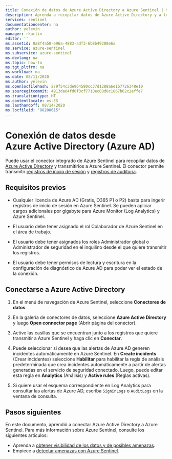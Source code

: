 ```yaml
---
title: Conexión de datos de Azure Active Directory a Azure Sentinel | Microsoft Docs
description: Aprenda a recopilar datos de Azure Active Directory y a transmitir registros de inicio de sesión y registros de auditoría de Azure AD a Azure Sentinel.
services: sentinel
documentationcenter: na
author: yelevin
manager: rkarlin
editor: ''
ms.assetid: 0a8f4a58-e96a-4883-adf3-6b8b49208e6a
ms.service: azure-sentinel
ms.subservice: azure-sentinel
ms.devlang: na
ms.topic: how-to
ms.tgt_pltfrm: na
ms.workload: na
ms.date: 08/11/2020
ms.author: yelevin
ms.openlocfilehash: 279f54c3de964580cc37d1288a6e1b7726348e10
ms.sourcegitcommit: 4913da04fd0f3cf7710ec08d0c1867b62c2effe7
ms.translationtype: HT
ms.contentlocale: es-ES
ms.lasthandoff: 08/14/2020
ms.locfileid: "88208615"
---
```

# <a name="connect-data-from-azure-active-directory-azure-ad"></a>Conexión de datos desde Azure Active Directory (Azure AD)



Puede usar el conector integrado de Azure Sentinel para recopilar datos de [Azure Active Directory](../active-directory/fundamentals/active-directory-whatis.md) y transmitirlos a Azure Sentinel. El conector permite transmitir [registros de inicio de sesión](../active-directory/reports-monitoring/concept-sign-ins.md) y [registros de auditoría](../active-directory/reports-monitoring/concept-audit-logs.md).

## <a name="prerequisites"></a>Requisitos previos


- Cualquier licencia de Azure AD (Gratis, O365 P1 o P2) basta para ingerir registros de inicio de sesión en Azure Sentinel. Se pueden aplicar cargos adicionales por gigabyte para Azure Monitor (Log Analytics) y Azure Sentinel.

- El usuario debe tener asignado el rol Colaborador de Azure Sentinel en el área de trabajo.

- El usuario debe tener asignados los roles Administrador global o Administrador de seguridad en el inquilino desde el que quiere transmitir los registros.

- El usuario debe tener permisos de lectura y escritura en la configuración de diagnóstico de Azure AD para poder ver el estado de la conexión. 


## <a name="connect-to-azure-active-directory"></a>Conectarse a Azure Active Directory

1. En el menú de navegación de Azure Sentinel, seleccione **Conectores de datos**.

1. En la galería de conectores de datos, seleccione **Azure Active Directory** y luego **Open connector page** (Abrir página del conector).

1. Active las casillas que se encuentran junto a los registros que quiere transmitir a Azure Sentinel y haga clic en **Conectar**.

1. Puede seleccionar si desea que las alertas de Azure AD generen incidentes automáticamente en Azure Sentinel. En **Create incidents** (Crear incidentes) seleccione **Habilitar** para habilitar la regla de análisis predeterminada que crea incidentes automáticamente a partir de alertas generadas en el servicio de seguridad conectado. Luego, puede editar esta regla en **Analytics** (Análisis) y **Active rules** (Reglas activas).

1. Si quiere usar el esquema correspondiente en Log Analytics para consultar las alertas de Azure AD, escriba `SigninLogs` o `AuditLogs` en la ventana de consulta.

## <a name="next-steps"></a>Pasos siguientes
En este documento, aprendió a conectar Azure Active Directory a Azure Sentinel. Para más información sobre Azure Sentinel, consulte los siguientes artículos:
- Aprenda a [obtener visibilidad de los datos y de posibles amenazas](quickstart-get-visibility.md).
- Empiece a [detectar amenazas con Azure Sentinel](tutorial-detect-threats-built-in.md).
